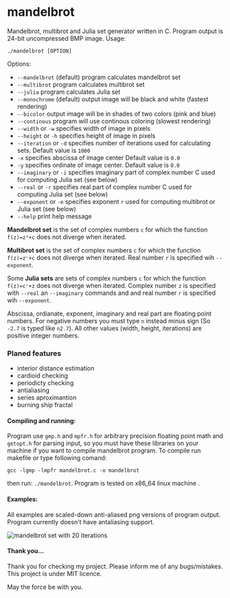 # mandelbrot
Mandelbrot, multibrot and Julia set generator written in C. Program output is 24-bit uncompressed BMP image. Usage: 
```
./mandelbrot [OPTION]
```

Options:

* `--mandelbrot` (default) program calculates mandelbrot set
* `--multibrot` program calculates multibrot set
* `--julia` program calculates Julia set
* `--monochrome` (default) output image will be black and white (fastest rendering)
* `--bicolor` output image will be in shades of two colors (pink and blue)
* `--continous` program will use continous coloring (slowest rendering)
* `--width` or `-w` specifies width of image in pixels
* `--height` or `-h` specifies height of image in pixels
* `--iteration` or `-d` specifies number of iterations used for calculating sets. Default value is `1000`
* `-x` specifies abscissa of image center  Default value is `0.0`
* `-y` specifies ordinate of image center. Default value is `0.0`
* `--imaginary` or `-i` specifies imaginary part of complex number C used for computing Julia set (see below)
* `--real` or `-r` specifies real part of complex number C used for computing Julia set (see below)
* `--exponent` or `-e` specifies exponent `r` used for computing multibrot or Julia set (see below)
* `--help` print help message


**Mandelbrot set** is the set of complex numbers `c` for which the function `f(z)=z²+c` does not diverge when iterated.

**Multibrot set** is the set of complex numbers `c` for which the function `f(z)=zʳ+c` does not diverge when iterated. Real number `r` is specified wih  `--exponent`.

Some **Julia sets** are sets of complex numbers `c` for which the function `f(z)=cʳ+z` does not diverge when iterated. Complex number `z` is specified with `--real` an `--imaginary` commands and and real number `r` is specified wih `--exponent`.

Abscissa, ordianate, exponent, imaginary and real part are floating point numbers. For negative numbers you must type `n` instead minus sign (So `-2.7` is typed like `n2.7`). All other values (width, height, iterations) are positive integer numbers. 

### Planed features
* interior distance estimation
* cardioid checking
* periodicty checking
* antialiasing
* series aproximantion
* burning ship fractal


#### Compiling and running:
Program use `gmp.h` and `mpfr.h` for arbitrary precision floating point math and `getopt.h` for parsing input, so you must have these libraries on your machine if you want to compile mandelbrot program. To compile run makefile or type following comand:
```
gcc -lgmp -lmpfr mandelbrot.c -o mandelbrot
```
then run: `./mandelbrot`. Program is tested on x86_64 linux machine . 

#### Examples:
All examples are scaled-down anti-aliased png versions of program output. Program currently doesn't have antaliasing support.

![mandelbrot set with 20 iterations](https://raw.githubusercontent.com/ubavic/mandelbrot/master/examples/mandelbrot.png)

#### Thank you...
Thank you for checking my project. Please inform me of any bugs/mistakes. This project is under MIT licence.

May the force be with you.
